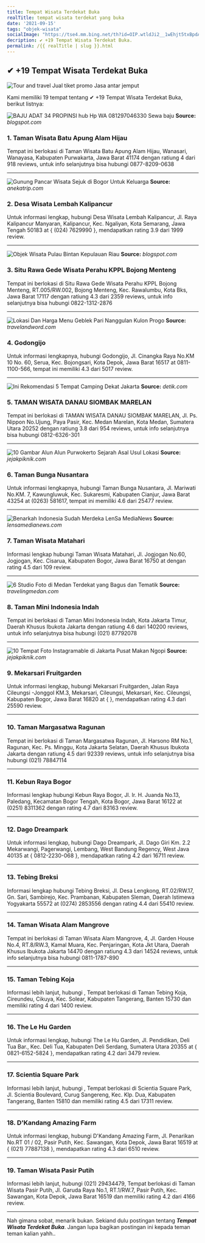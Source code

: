 ```yaml
---
title: Tempat Wisata Terdekat Buka
realTitle: tempat wisata terdekat yang buka
date: '2021-09-15'
tags: "objek-wisata"
socialImage: "https://tse4.mm.bing.net/th?id=OIP.wtldJi2__1wEhjt5txBpdAHaEe&amp;pid=15.1"
decription: ✔ +19 Tempat Wisata Terdekat Buka.
permalink: /{{ realTitle | slug }}.html
---
```


## ✔ +19 Tempat Wisata Terdekat Buka

![Tour and travel Jual tiket promo Jasa antar jemput ](http://2.bp.blogspot.com/-exZ7ZvY3qi4/Vm9lvDc_cGI/AAAAAAAAAAQ/OHLWAWThoSA/s1600/LION%2BAIR%2B259.jpg)



Kami memiliki 19 tempat tentang ✔ +19 Tempat Wisata Terdekat Buka, berikut listnya:



![BAJU ADAT 34 PROPINSI hub Hp  WA 081297046330 Sewa baju ](https://tse2.mm.bing.net/th?id=OIP.qexUkOsxvfvYwHyapBhxcgHaD4&amp;pid=15.1)
**Source:** _blogspot.com_


### 1. Taman Wisata Batu Apung Alam Hijau



Tempat ini berlokasi di Taman Wisata Batu Apung Alam Hijau, Wanasari, Wanayasa, Kabupaten Purwakarta, Jawa Barat 41174 dengan ratiung 4 dari 918 reviews, untuk info selanjutnya bisa hubungi 0877-8209-0638

---


![Gunung Pancar Wisata Sejuk di Bogor Untuk Keluarga](https://tse1.mm.bing.net/th?id=OIP.I91sp_R1_b5kgld9s6F06AHaE7&amp;pid=15.1)
**Source:** _anekatrip.com_


### 2. Desa Wisata Lembah Kalipancur



Untuk informasi lengkap, hubungi Desa Wisata Lembah Kalipancur, Jl. Raya Kalipancur Manyaran, Kalipancur, Kec. Ngaliyan, Kota Semarang, Jawa Tengah 50183 at { (024) 7629990 }, mendapatkan rating 3.9 dari 1999 review.

---


![Objek Wisata Pulau Bintan Kepulauan Riau](https://tse2.mm.bing.net/th?id=OIP.3U6KI5QG7AuYTsC4zwsfMgAAAA&amp;pid=15.1)
**Source:** _blogspot.com_


### 3. Situ Rawa Gede Wisata Perahu KPPL Bojong Menteng



Tempat ini berlokasi di Situ Rawa Gede Wisata Perahu KPPL Bojong Menteng, RT.005/RW.002, Bojong Menteng, Kec. Rawalumbu, Kota Bks, Jawa Barat 17117 dengan ratiung 4.3 dari 2359 reviews, untuk info selanjutnya bisa hubungi 0822-1312-2876

---


![Lokasi Dan Harga Menu Geblek Pari Nanggulan Kulon Progo ](https://tse1.mm.bing.net/th?id=OIP.O1dakFvkTX1i49iyLgW-PgHaE7&amp;pid=15.1)
**Source:** _travelandword.com_


### 4. Godongijo



Untuk informasi lengkapnya, hubungi Godongijo, Jl. Cinangka Raya No.KM 10 No. 60, Serua, Kec. Bojongsari, Kota Depok, Jawa Barat 16517 at 0811-1100-566, tempat ini memiliki 4.3 dari 5017 review.

---


![Ini Rekomendasi 5 Tempat Camping Dekat Jakarta](https://tse3.mm.bing.net/th?id=OIP.DmnfslifImrbV-a5V-yLFQHaEK&amp;pid=15.1)
**Source:** _detik.com_


### 5. TAMAN WISATA DANAU SIOMBAK MARELAN



Tempat ini berlokasi di TAMAN WISATA DANAU SIOMBAK MARELAN, Jl. Ps. Nippon No.Ujung, Paya Pasir, Kec. Medan Marelan, Kota Medan, Sumatera Utara 20252 dengan ratiung 3.8 dari 954 reviews, untuk info selanjutnya bisa hubungi 0812-6326-301

---


![10 Gambar Alun Alun Purwokerto Sejarah Asal Usul Lokasi ](https://tse3.mm.bing.net/th?id=OIP.28UZ4efa2cNQHyWIpor4bwAAAA&amp;pid=15.1)
**Source:** _jejakpiknik.com_


### 6. Taman Bunga Nusantara



Untuk informasi lengkapnya, hubungi Taman Bunga Nusantara, Jl. Mariwati No.KM. 7, Kawungluwuk, Kec. Sukaresmi, Kabupaten Cianjur, Jawa Barat 43254 at (0263) 581617, tempat ini memiliki 4.6 dari 25477 review.

---


![Benarkah Indonesia Sudah Merdeka  LenSa MediaNews](https://tse3.mm.bing.net/th?id=OIP.UMYcTPgZI3D6aYQenrSWGwHaHa&amp;pid=15.1)
**Source:** _lensamedianews.com_


### 7. Taman Wisata Matahari



Informasi lengkap hubungi Taman Wisata Matahari, Jl. Jogjogan No.60, Jogjogan, Kec. Cisarua, Kabupaten Bogor, Jawa Barat 16750 at  dengan rating 4.5 dari 109 review.

---


![6 Studio Foto di Medan Terdekat yang Bagus dan Tematik ](https://tse4.mm.bing.net/th?id=OIP.K0l0dmmQ4Ug1GnSgtGxDFgAAAA&amp;pid=15.1)
**Source:** _travelingmedan.com_


### 8. Taman Mini Indonesia Indah



Tempat ini berlokasi di Taman Mini Indonesia Indah, Kota Jakarta Timur, Daerah Khusus Ibukota Jakarta dengan ratiung 4.6 dari 140200 reviews, untuk info selanjutnya bisa hubungi (021) 87792078

---


![10 Tempat Foto Instagramable di Jakarta Pusat Makan Ngopi ](https://tse4.mm.bing.net/th?id=OIP.U0pGWtuV-eSEzidVD0KqyQHaEd&amp;pid=15.1)
**Source:** _jejakpiknik.com_


### 9. Mekarsari Fruitgarden



Untuk informasi lengkap, hubungi Mekarsari Fruitgarden, Jalan Raya Cileungsi -Jonggol KM.3, Mekarsari, Cileungsi, Mekarsari, Kec. Cileungsi, Kabupaten Bogor, Jawa Barat 16820 at {  }, mendapatkan rating 4.3 dari 25590 review.

---


### 10. Taman Margasatwa Ragunan



Tempat ini berlokasi di Taman Margasatwa Ragunan, Jl. Harsono RM No.1, Ragunan, Kec. Ps. Minggu, Kota Jakarta Selatan, Daerah Khusus Ibukota Jakarta dengan ratiung 4.5 dari 92339 reviews, untuk info selanjutnya bisa hubungi (021) 78847114

---


### 11. Kebun Raya Bogor



Informasi lengkap hubungi Kebun Raya Bogor, Jl. Ir. H. Juanda No.13, Paledang, Kecamatan Bogor Tengah, Kota Bogor, Jawa Barat 16122 at (0251) 8311362 dengan rating 4.7 dari 83163 review.

---


### 12. Dago Dreampark



Untuk informasi lengkap, hubungi Dago Dreampark, Jl. Dago Giri Km. 2.2 Mekarwangi, Pagerwangi, Lembang, West Bandung Regency, West Java 40135 at { 0812-2230-068 }, mendapatkan rating 4.2 dari 16711 review.

---


### 13. Tebing Breksi



Informasi lengkap hubungi Tebing Breksi, Jl. Desa Lengkong, RT.02/RW.17, Gn. Sari, Sambirejo, Kec. Prambanan, Kabupaten Sleman, Daerah Istimewa Yogyakarta 55572 at (0274) 2853556 dengan rating 4.4 dari 55410 review.

---


### 14. Taman Wisata Alam Mangrove



Tempat ini berlokasi di Taman Wisata Alam Mangrove, 4, Jl. Garden House No.4, RT.8/RW.3, Kamal Muara, Kec. Penjaringan, Kota Jkt Utara, Daerah Khusus Ibukota Jakarta 14470 dengan ratiung 4.3 dari 14524 reviews, untuk info selanjutnya bisa hubungi 0811-1787-890

---


### 15. Taman Tebing Koja



Informasi lebih lanjut, hubungi , Tempat berlokasi di Taman Tebing Koja, Cireundeu, Cikuya, Kec. Solear, Kabupaten Tangerang, Banten 15730 dan memiliki rating 4 dari 1400 review.

---


### 16. The Le Hu Garden



Untuk informasi lengkap, hubungi The Le Hu Garden, Jl. Pendidikan, Deli Tua Bar., Kec. Deli Tua, Kabupaten Deli Serdang, Sumatera Utara 20355 at { 0821-6152-5824 }, mendapatkan rating 4.2 dari 3479 review.

---


### 17. Scientia Square Park



Informasi lebih lanjut, hubungi , Tempat berlokasi di Scientia Square Park, Jl. Scientia Boulevard, Curug Sangereng, Kec. Klp. Dua, Kabupaten Tangerang, Banten 15810 dan memiliki rating 4.5 dari 17311 review.

---


### 18. D&#039;Kandang Amazing Farm



Untuk informasi lengkap, hubungi D&#039;Kandang Amazing Farm, Jl. Penarikan No.RT 01 / 02, Pasir Putih, Kec. Sawangan, Kota Depok, Jawa Barat 16519 at { (021) 77887138 }, mendapatkan rating 4.3 dari 6510 review.

---


### 19. Taman Wisata Pasir Putih



Informasi lebih lanjut, hubungi (021) 29434479, Tempat berlokasi di Taman Wisata Pasir Putih, Jl. Garuda Raya No.1, RT.1/RW.7, Pasir Putih, Kec. Sawangan, Kota Depok, Jawa Barat 16519 dan memiliki rating 4.2 dari 4166 review.

---









Nah gimana sobat, menarik bukan. Sekiand dulu postingan tentang ***Tempat Wisata Terdekat Buka***. Jangan lupa bagikan postingan ini kepada teman teman kalian yahh..
